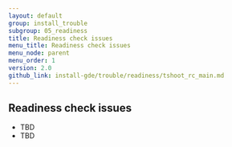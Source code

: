 ```yaml
---
layout: default
group: install_trouble
subgroup: 05_readiness
title: Readiness check issues
menu_title: Readiness check issues
menu_node: parent
menu_order: 1
version: 2.0
github_link: install-gde/trouble/readiness/tshoot_rc_main.md
---
```


## Readiness check issues
*	TBD
*	TBD